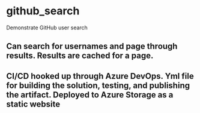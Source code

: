 # github_search
Demonstrate GitHub user search

## Can search for usernames and page through results. Results are cached for a page.

## CI/CD hooked up through Azure DevOps. Yml file for building the solution, testing, and publishing the artifact. Deployed to Azure Storage as a static website
